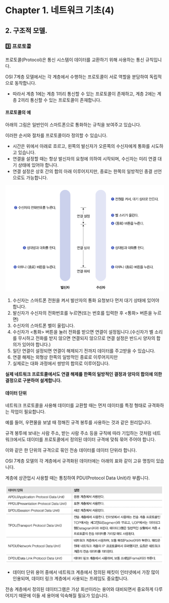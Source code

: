 # Chapter 1. 네트워크 기초(4)

## 2. 구조적 모델.

### 3️⃣ 프로토콜

프로토콜(Protocol)은 통신 시스템이 데이터를 교환하기 위해 사용하는 통신 규칙입니다.

OSI 7계층 모델에서는 각 계층에서 수행하는 프로토콜이 서로 역할을 분담하여 독립적으로 동작합니다.
- 따라서 계층 1에는 계층 1끼리 통신할 수 있는 프로토콜이 존재하고, 계층 2에는 계층 2끼리 통신할 수 있는 프로토콜이 존재합니다.

#### 프로토콜의 예

아래의 그림은 일반인이 스마트폰으로 통화하는 규칙을 보여주고 있습니다.

이러한 순서와 절차를 프로토콜이라 정의할 수 있습니다.

- 시간은 위에서 아래로 흐르고, 왼쪽의 발신자가 오른쪽의 수신자에게 통화를 시도하고 있습니다.
- 연결을 설정할 때는 항상 발신자의 요청에 의하여 시작되며, 수신자는 미리 연결 대기 상태에 있어야 합니다.
- 연결 설정은 상호 간의 합의 아래 이루어지지만, 종료는 한쪽의 일방적인 종결 선언으로도 가능합니다.

<img src = "https://github.com/devKobe24/images/blob/main/%E1%84%8C%E1%85%A5%E1%86%AB%E1%84%92%E1%85%AA%E1%84%8B%E1%85%A7%E1%86%AB%E1%84%80%E1%85%A7%E1%86%AF%E1%84%8B%E1%85%B3%E1%86%AF%E1%84%8B%E1%85%B1%E1%84%92%E1%85%A1%E1%86%AB%E1%84%80%E1%85%B2%E1%84%8E%E1%85%B5%E1%86%A8.png?raw=true">

1. 수신자는 스마트폰 전원을 켜서 발산자의 통화 요청보다 먼저 대기 상태에 있어야 합니다.
2. 발신자가 수신자의 전화번호를 누르면(또는 번호를 입력한 후 <통화> 버튼을 누르면)
3. 수신자의 스마트폰 벨이 울립니다.
4. 수신자가 <통화> 버튼을 눌러 전화를 받으면 연결이 설정됩니다.(수신자가 벨 소리를 무시하고 전화를 받지 않으면 연결되지 않으므로 연결 설정은 반드시 양자의 합의가 있어야 합니다.)
5. 일단 연결이 설정되면 연결이 해제되기 전까지 데이터를 주고받을 수 있습니다.
6. 연결 해제는 외형상 한쪽의 일방적인 종료로 이루어지지만
7. 실제로는 대화 과정에서 쌍방의 합의로 이루어집니다.

**실제 네트워크 프로토콜에서도 연결 해제를 한쪽의 일방적인 결정과 양자의 합의에 의한 결정으로 구분하여 설계합니다.**

#### 데이터 단위

네트워크 프로토콜을 사용해 데이터를 교환할 때는 먼저 데이터를 특정 형태로 규격화하는 작업이 필요합니다.

예를 들어, 우편물을 보낼 때 정해진 규격 봉투를 사용하는 것과 같은 원리입니다.

규격 봉투에 보내는 사람 주소, 받는 사람 주소 등을 규칙에 따라 기입하는 것처럼 네트워크에서도 데이터를 프로토콜에서 정의된 데이터 규격에 맞춰 묶어 주어야 합니다.

이와 같은 한 단위의 규격으로 묶인 전송 데이터를 데이터 단위라 합니다.

OSI 7계층 모델의 각 계층에서 규격화된 데이터에는 아래의 표와 같이 고유 명칭이 있습니다.

계층에 상관업시 사용할 때는 통칭하여 PDU(Protocol Data Unit)라 부릅니다.

<img src = "https://github.com/devKobe24/images/blob/main/OSI7%E1%84%80%E1%85%A8%E1%84%8E%E1%85%B3%E1%86%BC%E1%84%86%E1%85%A9%E1%84%83%E1%85%A6%E1%86%AF%E1%84%8B%E1%85%B4%E1%84%80%E1%85%A8%E1%84%8E%E1%85%B3%E1%86%BC%E1%84%87%E1%85%A7%E1%86%AF%E1%84%83%E1%85%A6%E1%84%8B%E1%85%B5%E1%84%90%E1%85%A5%E1%84%83%E1%85%A1%E1%86%AB%E1%84%8B%E1%85%B1.png?raw=true">

- 데이터 단위 용어 중에서 네트워크 계층에서 정의된 패킷이 인터넷에서 가장 많이 인용되며, 데이터 링크 계층에서 사용되는 프레임도 중요합니다.

전송 계층에서 정의된 데이터그램은 가상 회선이라는 용어와 대비되면서 중요하게 다루어지기 때문에 이들 세 용어에 익숙해질 필요가 있습니다.
